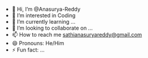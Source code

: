 - 👋 Hi, I’m @Anasurya-Reddy
- 👀 I’m interested in Coding
- 🌱 I’m currently learning ...
- 💞️ I’m looking to collaborate on ...
- 📫 How to reach me sathianasuryareddy@gmail.com
- 😄 Pronouns: He/Him
- ⚡ Fun fact: ...

<!---
Anasurya-Reddy/Anasurya-Reddy is a ✨ special ✨ repository because its `README.md` (this file) appears on your GitHub profile.
You can click the Preview link to take a look at your changes.
--->
